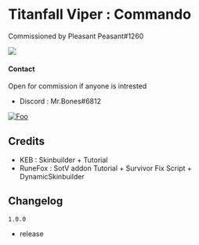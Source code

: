 
# Titanfall Viper : Commando

Commissioned by Pleasant Peasant#1260

![](https://cdn.discordapp.com/attachments/982686701925302283/982942915783426108/unknown.png)


#### Contact

Open for commission if anyone is intrested

- Discord : Mr.Bones#6812

[![Foo](https://uploads-ssl.webflow.com/5c14e387dab576fe667689cf/61e11d6ea0473a3528b575b4_Button-3-p-500.png)](https://ko-fi.com/lzyskchy)

## Credits

- KEB : Skinbuilder + Tutorial
- RuneFox : SotV addon Tutorial + Survivor Fix Script + DynamicSkinbuilder

## Changelog

`1.0.0`
- release